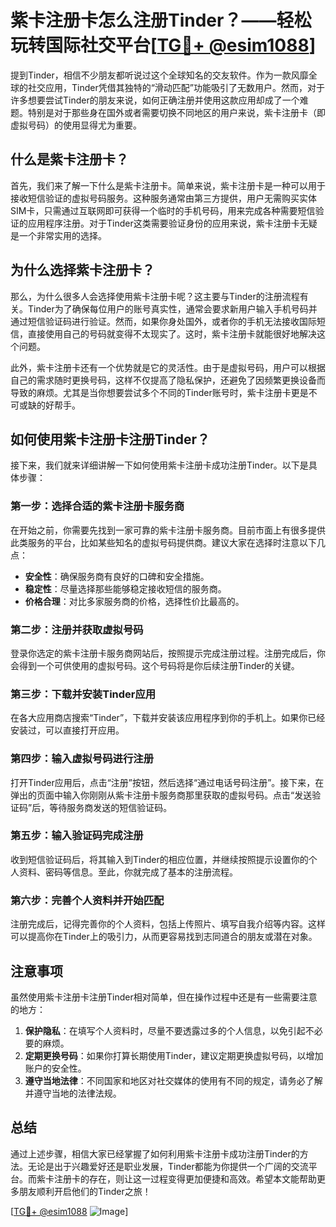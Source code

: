 # 紫卡注册卡怎么注册Tinder？——轻松玩转国际社交平台[[TG💪+ @esim1088](https://t.me/s/esim1088)]

提到Tinder，相信不少朋友都听说过这个全球知名的交友软件。作为一款风靡全球的社交应用，Tinder凭借其独特的“滑动匹配”功能吸引了无数用户。然而，对于许多想要尝试Tinder的朋友来说，如何正确注册并使用这款应用却成了一个难题。特别是对于那些身在国外或者需要切换不同地区的用户来说，紫卡注册卡（即虚拟号码）的使用显得尤为重要。

## 什么是紫卡注册卡？

首先，我们来了解一下什么是紫卡注册卡。简单来说，紫卡注册卡是一种可以用于接收短信验证的虚拟号码服务。这种服务通常由第三方提供，用户无需购买实体SIM卡，只需通过互联网即可获得一个临时的手机号码，用来完成各种需要短信验证的应用程序注册。对于Tinder这类需要验证身份的应用来说，紫卡注册卡无疑是一个非常实用的选择。

## 为什么选择紫卡注册卡？

那么，为什么很多人会选择使用紫卡注册卡呢？这主要与Tinder的注册流程有关。Tinder为了确保每位用户的账号真实性，通常会要求新用户输入手机号码并通过短信验证码进行验证。然而，如果你身处国外，或者你的手机无法接收国际短信，直接使用自己的号码就变得不太现实了。这时，紫卡注册卡就能很好地解决这个问题。

此外，紫卡注册卡还有一个优势就是它的灵活性。由于是虚拟号码，用户可以根据自己的需求随时更换号码，这样不仅提高了隐私保护，还避免了因频繁更换设备而导致的麻烦。尤其是当你想要尝试多个不同的Tinder账号时，紫卡注册卡更是不可或缺的好帮手。

## 如何使用紫卡注册卡注册Tinder？

接下来，我们就来详细讲解一下如何使用紫卡注册卡成功注册Tinder。以下是具体步骤：

### 第一步：选择合适的紫卡注册卡服务商

在开始之前，你需要先找到一家可靠的紫卡注册卡服务商。目前市面上有很多提供此类服务的平台，比如某些知名的虚拟号码提供商。建议大家在选择时注意以下几点：
- **安全性**：确保服务商有良好的口碑和安全措施。
- **稳定性**：尽量选择那些能够稳定接收短信的服务商。
- **价格合理**：对比多家服务商的价格，选择性价比最高的。

### 第二步：注册并获取虚拟号码

登录你选定的紫卡注册卡服务商网站后，按照提示完成注册过程。注册完成后，你会得到一个可供使用的虚拟号码。这个号码将是你后续注册Tinder的关键。

### 第三步：下载并安装Tinder应用

在各大应用商店搜索“Tinder”，下载并安装该应用程序到你的手机上。如果你已经安装过，可以直接打开应用。

### 第四步：输入虚拟号码进行注册

打开Tinder应用后，点击“注册”按钮，然后选择“通过电话号码注册”。接下来，在弹出的页面中输入你刚刚从紫卡注册卡服务商那里获取的虚拟号码。点击“发送验证码”后，等待服务商发送的短信验证码。

### 第五步：输入验证码完成注册

收到短信验证码后，将其输入到Tinder的相应位置，并继续按照提示设置你的个人资料、密码等信息。至此，你就完成了基本的注册流程。

### 第六步：完善个人资料并开始匹配

注册完成后，记得完善你的个人资料，包括上传照片、填写自我介绍等内容。这样可以提高你在Tinder上的吸引力，从而更容易找到志同道合的朋友或潜在对象。

## 注意事项

虽然使用紫卡注册卡注册Tinder相对简单，但在操作过程中还是有一些需要注意的地方：

1. **保护隐私**：在填写个人资料时，尽量不要透露过多的个人信息，以免引起不必要的麻烦。
2. **定期更换号码**：如果你打算长期使用Tinder，建议定期更换虚拟号码，以增加账户的安全性。
3. **遵守当地法律**：不同国家和地区对社交媒体的使用有不同的规定，请务必了解并遵守当地的法律法规。

## 总结

通过上述步骤，相信大家已经掌握了如何利用紫卡注册卡成功注册Tinder的方法。无论是出于兴趣爱好还是职业发展，Tinder都能为你提供一个广阔的交流平台。而紫卡注册卡的存在，则让这一过程变得更加便捷和高效。希望本文能帮助更多朋友顺利开启他们的Tinder之旅！

[[TG💪+ @esim1088](https://t.me/s/esim1088) ![Image](https://i.postimg.cc/4NQfJmqS/Snipaste-2025-05-13-00-14-12.png)]
